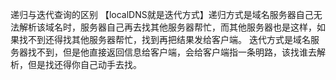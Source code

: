 递归与迭代查询的区别
【localDNS就是迭代方式】递归方式是域名服务器自己无法解析该域名时，服务器自己再去找其他服务器帮忙，而其他服务器也是这样，如果找不到还得找其他服务器帮忙，找到再把结果发给客户端。
迭代方式是域名服务器找不到，但是他直接返回信息给客户端，会给客户端指一条明路，该找谁去解析，但是找还得你自己动手去找。
